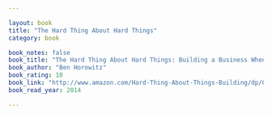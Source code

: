 ```yaml
---

layout: book
title: "The Hard Thing About Hard Things"
category: book

book_notes: false
book_title: "The Hard Thing About Hard Things: Building a Business When There Are No Easy Answers"
book_author: "Ben Horowitz"
book_rating: 10
book_link: "http://www.amazon.com/Hard-Thing-About-Things-Building/dp/0062273205/"
book_read_year: 2014

---
```


